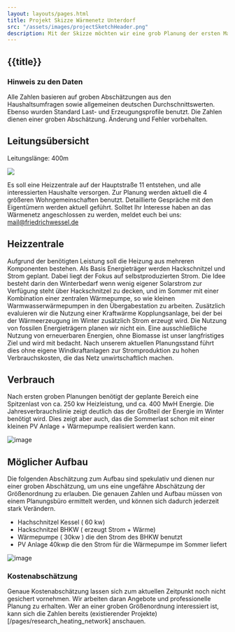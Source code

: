 ```yaml
---
layout: layouts/pages.html
title: Projekt Skizze Wärmenetz Unterdorf
src: "/assets/images/projectSketchHeader.png"
description: Mit der Skizze möchten wir eine grob Planung der ersten Maßnahmen präsentieren.
---
```


## {{title}}

### Hinweis zu den Daten
Alle Zahlen basieren auf groben Abschätzungen aus den Haushaltsumfragen sowie allgemeinen deutschen Durchschnittswerten. 
Ebenso wurden Standard Last- und Erzeugungsprofile benutzt. Die Zahlen dienen einer groben Abschätzung.
Änderung und Fehler vorbehalten.


## Leitungsübersicht

Leitungslänge: 400m

![](/assets/images/UnterdorfA1_pipes.png)

Es soll eine Heizzentrale auf der Hauptstraße 11 entstehen, und alle interessierten Haushalte versorgen.
Zur Planung werden aktuell die 4 größeren Wohngemeinschaften benutzt. Detaillierte Gespräche mit den Eigentümern werden aktuell geführt.
Solltet Ihr Interesse haben an das Wärmenetz angeschlossen zu werden, meldet euch bei uns: mail@friedrichwessel.de

## Heizzentrale

Aufgrund der benötigten Leistung soll die Heizung aus mehreren Komponenten bestehen. Als Basis Energieträger werden Hackschnitzel und Strom geplant. 
Dabei liegt der Fokus auf selbstproduzierten Strom. Die Idee besteht darin den Winterbedarf wenn wenig eigener Solarstrom zur Verfügung steht über Hackschnitzel zu decken, und im Sommer mit einer Kombination einer zentralen Wärmepumpe, so wie kleinen Warmwasserwärmepumpen in den Übergabestation zu arbeiten. Zusätzlich evaluieren wir die Nutzung einer Kraftwärme Kopplungsanlage, bei der bei der Wärmeerzeugung im Winter zusätzlich Strom erzeugt wird. 
Die Nutzung von fossilen Energieträgern planen wir nicht ein. 
Eine ausschließliche Nutzung von erneuerbaren Energien, ohne Biomasse ist unser langfristiges Ziel und wird mit bedacht. Nach unserem aktuellen Planungsstand führt dies ohne eigene Windkraftanlagen zur Stromproduktion zu hohen Verbrauchskosten, die das Netz unwirtschaftlich machen.

## Verbrauch 

Nach ersten groben Planungen benötigt der geplante Bereich eine Spitzenlast von ca. 250 kw Heizleistung, und ca. 400 MwH Energie. Die Jahresverbrauchslinie zeigt deutlich das der Großteil der Energie im Winter benötigt wird. Dies zeigt aber auch, das die Sommerlast schon mit einer kleinen PV Anlage + Wärmepumpe realisiert werden kann. 

![image](/assets/images/UnterdorfA1_energy.png)


## Möglicher Aufbau

Die folgenden Abschätzung zum Aufbau sind spekulativ und dienen nur einer groben Abschätzung, um uns eine ungefähre Abschätzung der Größenordnung zu erlauben.
Die genauen Zahlen und Aufbau müssen von einem Planungsbüro ermittelt werden, und können sich dadurch jederzeit stark Verändern.

* Hachschnitzel Kessel ( 60 kw)
* Hackschnitzel BHKW ( erzeugt Strom + Wärme)
* Wärmepumpe ( 30kw ) die den Strom des BHKW benutzt
* PV Anlage 40kwp die den Strom für die Wärmepumpe im Sommer liefert

![image](/assets/images/UnterdorfA1_Config1.png)


### Kostenabschätzung

Genaue Kostenabschätzung lassen sich zum aktuellen Zeitpunkt noch nicht gesichert vornehmen.
Wir arbeiten daran Angebote und professionelle Planung zu erhalten.
Wer an einer groben Größenordnung interessiert ist, kann sich die Zahlen bereits (existierender Projekte)[/pages/research_heating_network] anschauen.



